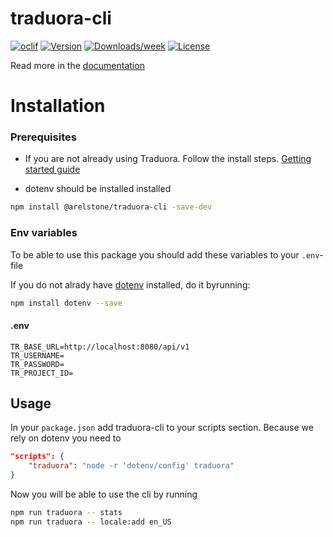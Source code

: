 traduora-cli
============



[![oclif](https://img.shields.io/badge/cli-oclif-brightgreen.svg)](https://oclif.io)
[![Version](https://img.shields.io/npm/v/traduora-cli.svg)](https://npmjs.org/package/traduora-cli)
[![Downloads/week](https://img.shields.io/npm/dw/traduora-cli.svg)](https://npmjs.org/package/traduora-cli)
[![License](https://img.shields.io/npm/l/traduora-cli.svg)](https://github.com//traduora-cli/blob/master/package.json)

Read more in the [documentation](https://arelstone.github.io/traduora-cli/)


# Installation

### Prerequisites
- If you are not already using Traduora.  Follow the install steps. [Getting started guide](https://docs.traduora.com/docs/getting-started)

- dotenv should be installed installed


```bash
npm install @arelstone/traduora-cli -save-dev
```

### Env variables
To be able to use this package you should add these variables to your `.env`-file

If you do not alrady have [dotenv](https://www.npmjs.com/package/dotenv) installed, do it byrunning:

```bash
npm install dotenv --save
```

#### .env
```
TR_BASE_URL=http://localhost:8080/api/v1
TR_USERNAME=
TR_PASSWORD=
TR_PROJECT_ID=
```

## Usage
In your `package.json` add traduora-cli to your scripts section. Because we rely on dotenv you need to 
```json
"scripts": {
    "traduora": "node -r 'dotenv/config' traduora"
}
```

Now you will be able to use the cli by running
```bash
npm run traduora -- stats
npm run traduora -- locale:add en_US
```
